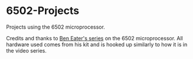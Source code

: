 # 6502-Projects

Projects using the 6502 microprocessor.

Credits and thanks to [Ben Eater's series](https://eater.net/6502) on the 6502 microprocessor.
All hardware used comes from his kit and is hooked up similarly to how it is in the video series.